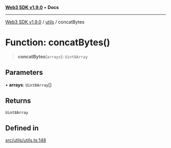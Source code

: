 [**Web3 SDK v1.9.0**](../../../README.md) • **Docs**

***

[Web3 SDK v1.9.0](../../../globals.md) / [utils](../README.md) / concatBytes

# Function: concatBytes()

> **concatBytes**(`arrays`): `Uint8Array`

## Parameters

• **arrays**: `Uint8Array`[]

## Returns

`Uint8Array`

## Defined in

[src/utils/utils.ts:148](https://github.com/Mystic-Nayy/alephium-web3/blob/ee41f5e0e7d7fb0b155fe62f05b2ac03772895ca/packages/web3/src/utils/utils.ts#L148)
